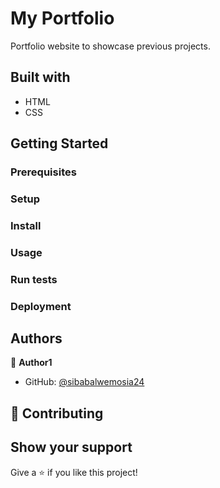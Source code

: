 # My Portfolio
Portfolio website to showcase previous projects.
## Built with
- HTML
- CSS

## Getting Started

### Prerequisites

### Setup

### Install

### Usage

### Run tests

### Deployment



## Authors

👤 **Author1**

- GitHub: [@sibabalwemosia24](https://github.com/sibabalwemosia24)


## 🤝 Contributing


## Show your support

Give a ⭐️ if you like this project!
